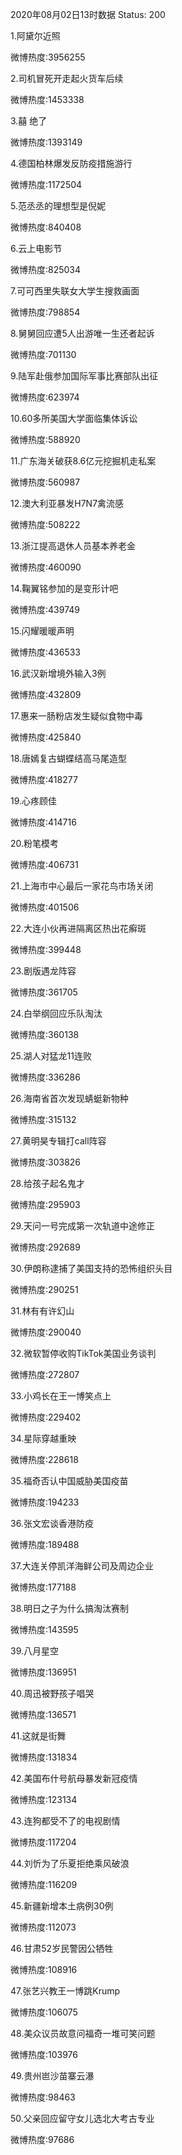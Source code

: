 2020年08月02日13时数据
Status: 200

1.阿黛尔近照

微博热度:3956255

2.司机冒死开走起火货车后续

微博热度:1453338

3.囍 绝了

微博热度:1393149

4.德国柏林爆发反防疫措施游行

微博热度:1172504

5.范丞丞的理想型是倪妮

微博热度:840408

6.云上电影节

微博热度:825034

7.可可西里失联女大学生搜救画面

微博热度:798854

8.舅舅回应遭5人出游唯一生还者起诉

微博热度:701130

9.陆军赴俄参加国际军事比赛部队出征

微博热度:623974

10.60多所美国大学面临集体诉讼

微博热度:588920

11.广东海关破获8.6亿元挖掘机走私案

微博热度:560987

12.澳大利亚暴发H7N7禽流感

微博热度:508222

13.浙江提高退休人员基本养老金

微博热度:460090

14.鞠翼铭参加的是变形计吧

微博热度:439749

15.闪耀暖暖声明

微博热度:436533

16.武汉新增境外输入3例

微博热度:432809

17.惠来一肠粉店发生疑似食物中毒

微博热度:425840

18.唐嫣复古蝴蝶结高马尾造型

微博热度:418277

19.心疼顾佳

微博热度:414716

20.粉笔模考

微博热度:406731

21.上海市中心最后一家花鸟市场关闭

微博热度:401506

22.大连小伙再进隔离区热出花癣斑

微博热度:399448

23.剧版遇龙阵容

微博热度:361705

24.白举纲回应乐队淘汰

微博热度:360138

25.湖人对猛龙11连败

微博热度:336286

26.海南省首次发现蜻蜓新物种

微博热度:315132

27.黄明昊专辑打call阵容

微博热度:303826

28.给孩子起名鬼才

微博热度:295903

29.天问一号完成第一次轨道中途修正

微博热度:292689

30.伊朗称逮捕了美国支持的恐怖组织头目

微博热度:290251

31.林有有许幻山

微博热度:290040

32.微软暂停收购TikTok美国业务谈判

微博热度:272807

33.小鸡长在王一博笑点上

微博热度:229402

34.星际穿越重映

微博热度:228618

35.福奇否认中国威胁美国疫苗

微博热度:194233

36.张文宏谈香港防疫

微博热度:189488

37.大连关停凯洋海鲜公司及周边企业

微博热度:177188

38.明日之子为什么搞淘汰赛制

微博热度:143595

39.八月星空

微博热度:136951

40.周迅被野孩子唱哭

微博热度:136571

41.这就是街舞

微博热度:131834

42.美国布什号航母暴发新冠疫情

微博热度:123134

43.连狗都受不了的电视剧情

微博热度:117204

44.刘忻为了乐夏拒绝乘风破浪

微博热度:116209

45.新疆新增本土病例30例

微博热度:112073

46.甘肃52岁民警因公牺牲

微博热度:108916

47.张艺兴教王一博跳Krump

微博热度:106075

48.美众议员故意问福奇一堆可笑问题

微博热度:103976

49.贵州岜沙苗寨云瀑

微博热度:98463

50.父亲回应留守女儿选北大考古专业

微博热度:97686

